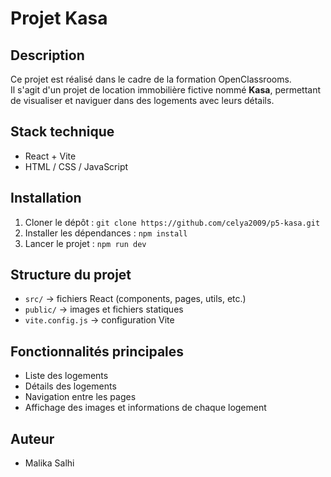 # Projet Kasa

## Description
Ce projet est réalisé dans le cadre de la formation OpenClassrooms.  
Il s'agit d'un projet de location immobilière fictive nommé **Kasa**, permettant de visualiser et naviguer dans des logements avec leurs détails.

## Stack technique
- React + Vite  
- HTML / CSS / JavaScript

## Installation
1. Cloner le dépôt : `git clone https://github.com/celya2009/p5-kasa.git`
2. Installer les dépendances : `npm install`
3. Lancer le projet : `npm run dev`

## Structure du projet
- `src/` → fichiers React (components, pages, utils, etc.)  
- `public/` → images et fichiers statiques  
- `vite.config.js` → configuration Vite  

## Fonctionnalités principales
- Liste des logements  
- Détails des logements  
- Navigation entre les pages  
- Affichage des images et informations de chaque logement

## Auteur
- Malika Salhi
